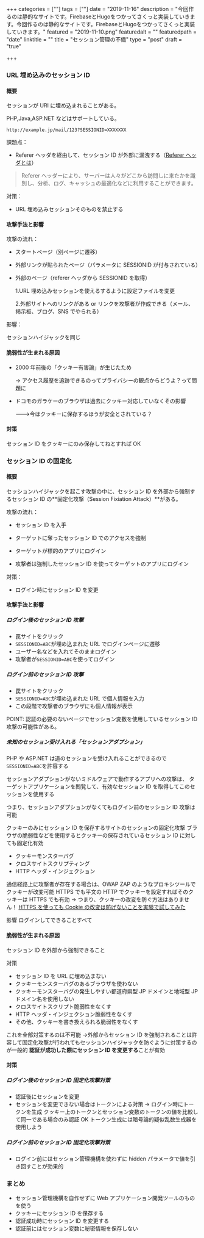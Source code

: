 +++
categories = [""]
tags = [""]
date = "2019-11-16"
description = "今回作るのは静的なサイトです。FirebaseとHugoをつかってさくっと実装していきます。今回作るのは静的なサイトです。FirebaseとHugoをつかってさくっと実装していきます。"
featured = "2019-11-10.png"
featuredalt = ""
featuredpath = "date"
linktitle = ""
title = "セッション管理の不備"
type = "post"
draft = "true"

+++

### URL 埋め込みのセッション ID

#### 概要

セッションが URI に埋め込まれることがある。

PHP,Java,ASP.NET などはサポートしている。

```
http://example.jp/mail/123?SESSIONID=XXXXXXX
```

課題点：

- Referer ヘッダを経由して、セッション ID が外部に漏洩する（[Referer ヘッダとは](https://developer.mozilla.org/ja/docs/Web/HTTP/Headers/Referer)）

> Referer ヘッダーにより、サーバーは人々がどこから訪問しに来たかを識別し、分析、ログ、キャッシュの最適化などに利用することができます。

対策：

- URL 埋め込みセッションそのものを禁止する

#### 攻撃手法と影響

攻撃の流れ：

- スタートページ（別ページに遷移）
- 外部リンクが貼られたページ（パラメータに SESSIONID が付与されている）
- 外部のページ（referer ヘッダから SESSIONID を取得）

  1.URL 埋め込みセッションを使えるするように設定ファイルを変更

  2.外部サイトへのリンクがある or リンクを攻撃者が作成できる（メール、掲示板、ブログ、SNS でやられる）

影響：

セッションハイジャックを同じ

#### 脆弱性が生まれる原因

- 2000 年前後の「クッキー有害論」が生じたため

  -> アクセス履歴を追跡できるのってプライバシーの観点からどうよ？って問題に

- ドコモのガラケーのブラウザは過去にクッキー対応していなくその影響

  --->今はクッキーに保存するほうが安全とされている？

#### 対策

セッション ID をクッキーにのみ保存してねとすれば OK

### セッション ID の固定化

#### 概要

セッションハイジャックを起こす攻撃の中に、セッション ID を外部から強制するセッション ID の**固定化攻撃（Session Fixiation Attack）**がある。

攻撃の流れ：

- セッション ID を入手

- ターゲットに奪ったセッション ID でのアクセスを強制

- ターゲットが標的のアプリにログイン

- 攻撃者は強制したセッション ID を使ってターゲットのアプリにログイン

対策：

- ログイン時にセッション ID を変更

#### 攻撃手法と影響

##### ログイン後のセッション ID 攻撃

- 罠サイトをクリック
- `SESSIONID=ABC`が埋め込まれた URL でログインページに遷移
- ユーザー名などを入れてそのままログイン
- 攻撃者が`SESSIONID=ABC`を使ってログイン

##### ログイン前のセッション ID 攻撃

- 罠サイトをクリック
- `SESSIONID=ABC`が埋め込まれた URL で個人情報を入力
- この段階で攻撃者のブラウザにも個人情報が表示

POINT:
認証の必要のないページでセッション変数を使用しているセッション ID 攻撃の可能性がある。

##### 未知のセッション受け入れる「セッションアダプション」

PHP や ASP.NET は道のセッションを受け入れることができるので`SESSIONID=ABC`を許容する

セッションアダプションがないミドルウェアで動作するアプリへの攻撃は、
ターゲットアプリケーションを閲覧して、有効なセッション ID を取得してこのセッションを使用する

つまり、セッションアダプションがなくてもログイン前のセッション ID 攻撃は可能

クッキーのみにセッション ID を保存するサイトのセッションの固定化攻撃
ブラウザの脆弱性などを使用するとクッキーの保存されているセッション ID に対しても固定化有効

- クッキーモンスターバグ
- クロスサイトスクリプティング
- HTTP ヘッダ・インジェクション

通信経路上に攻撃者が存在する場合は、OWAP ZAP のようなプロキシツールでクッキーが改変可能
HTTPS でも平文の HTTP でクッキーを設定すればそのクッキーは HTTPS でも有効
-> つまり、クッキーの改変を防ぐ方法はありません！
[HTTPS を使っても Cookie の改変は防げないことを実験で試してみた](https://blog.tokumaru.org/2013/09/cookie-manipulation-is-possible-even-on-ssl.html)

影響
ログインしてできることすべて

#### 脆弱性が生まれる原因

セッション ID を外部から強制できること

対策

- セッション ID を URL に埋め込まない
- クッキーモンスターバグのあるブラウザを使わない
- クッキーモンスターバグの発生しやすい都道府県型 JP ドメインと地域型 JP ドメイン名を使用しない
- クロスサイトスクリプト脆弱性をなくす
- HTTP ヘッダ・インジェクション脆弱性をなくす
- その他、クッキーを書き換えられる脆弱性をなくす

これを全部対策するのは不可能
->外部からセッション ID を強制されることは許容して固定化攻撃が行われてもセッションハイジャックを防ぐように対策するのが一般的
**認証が成功した際にセッション ID を変更する**ことが有効

#### 対策

##### ログイン後のセッション ID 固定化攻撃対策

- 認証後にセッションを変更
- セッションを変更できない場合はトークンによる対策
  -> ログイン時にトークンを生成
  クッキー上のトークンとセッション変数のトークンの値を比較して同一である場合のみ認証 OK
  トークン生成には暗号論的疑似乱数生成器を使用しよう

##### ログイン前のセッション ID 固定化攻撃対策

- ログイン前にはセッション管理機構を使わずに hidden パラメータで値を引き回すことが効果的

### まとめ

- セッション管理機構を自作せずに Web アプリケーション開発ツールのものを使う
- クッキーにセッション ID を保存する
- 認証成功時にセッション ID を変更する
- 認証前にはセッション変数に秘密情報を保存しない
